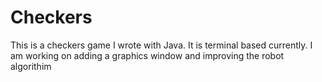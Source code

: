 # Checkers
This is a checkers game I wrote with Java. It is terminal based currently. I am working on adding a graphics window and improving the robot algorithim
